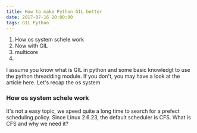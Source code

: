 ```yaml
---
title: How to make Python GIL better
date: 2017-07-16 20:00:00
tags: GIL Python
---
```


1. How os system schele work
2. Now with GIL
2. multicore
3. 

I assume you know what is GIL in python and some basic knowledgt to use the python threadding module. If you don't, you may have a look at the article here. Let's recap the os system

### How os system schele work
It's not a easy topic, we speed quite a long time to search for a prefect scheduling policy. Since Linux 2.6.23, the default scheduler is CFS. What is CFS and why we need it? 
